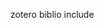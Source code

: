 zotero biblio include

<script>
function includeHTML() {
	var z, i, elmnt, file, xhttp;
	/* Loop through a collection of all HTML elements: */
	z = document.getElementsByTagName("*");
	for (i = 0; i < z.length; i++) {
		elmnt = z[i];
		/*search for elements with a certain atrribute:*/
		file = elmnt.getAttribute("w3-include-html");
		if (file) {
			/* Make an HTTP request using the attribute value as the file name: */
			xhttp = new XMLHttpRequest();
			xhttp.onreadystatechange = function() {
				if (this.readyState == 4) {
					if (this.status == 200) {elmnt.innerHTML = this.responseText;}
					if (this.status == 404) {elmnt.innerHTML = "Page not found.";}
					/* Remove the attribute, and call this function once more: */
					elmnt.removeAttribute("w3-include-html");
					includeHTML();
				}
			}
			xhttp.open("GET", file, true);
			xhttp.send();
			/* Exit the function: */
			return;
		}
	}
}
</script> 

<div w3-include-html="https://api.zotero.org/groups/4567259/items?format=bib&style=geistes-und-kulturwissenschaften-heilmann"></div>

<script>
includeHTML();
</script>
